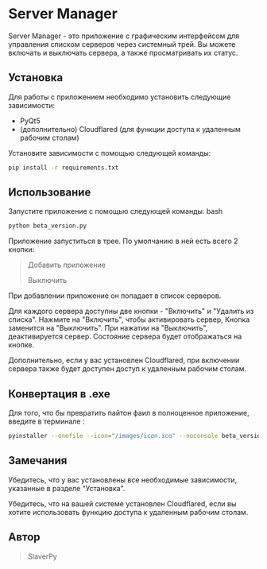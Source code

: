 # Server Manager

Server Manager - это приложение с графическим интерфейсом для управления списком серверов через системный трей. Вы можете включать и выключать сервера, а также просматривать их статус.

## Установка

Для работы с приложением необходимо установить следующие зависимости:

- PyQt5
- (дополнительно) Cloudflared (для функции доступа к удаленным рабочим столам)

Установите зависимости с помощью следующей команды:

```bash
pip install -r requirements.txt
```
## Использование
Запустите приложение с помощью следующей команды:
bash
```bash
python beta_version.py
```
Приложение запуститься в трее.
По умолчанию в ней есть всего 2 кнопки: 
>Добавить приложение
> 
>Выключить

При добавлении приложение он попадает в список серверов.

Для каждого сервера доступны две кнопки - "Включить" и "Удалить из списка". Нажмите на "Включить", чтобы активировать сервер, Кнопка заменится на "Выключить". При нажатии на "Выключить", деактивируется сервер. Состояние сервера будет отображаться на кнопке.

Дополнительно, если у вас установлен Cloudflared, при включении сервера также будет доступен доступ к удаленным рабочим столам.

## Конвертация в .exe

Для того, что бы превратить пайтон фаил в полноценное приложение, введите в терминале :
```bash
pyinstaller --onefile --icon="/images/icon.ico" --noconsole beta_version.py
```

## Замечания
Убедитесь, что у вас установлены все необходимые зависимости, указанные в разделе "Установка".

Убедитесь, что на вашей системе установлен Cloudflared, если вы хотите использовать функцию доступа к удаленным рабочим столам.
## Автор

>SlaverPy
